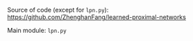 Source of code (except for `lpn.py`): https://github.com/ZhenghanFang/learned-proximal-networks

Main module: `lpn.py`